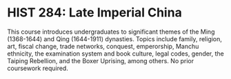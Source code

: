 # HIST 284: Late Imperial China

This course introduces undergraduates to significant themes of the Ming (1368-1644) and Qing (1644-1911) dynasties. Topics include family, religion, art, fiscal change, trade networks, conquest, emperorship, Manchu ethnicity, the examination system and book culture, legal codes, gender, the Taiping Rebellion, and the Boxer Uprising, among others. No prior coursework required.